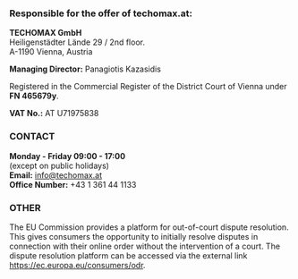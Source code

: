 
### Responsible for the offer of techomax.at:  

**TECHOMAX GmbH**  
Heiligenstädter Lände 29 / 2nd floor.  
A-1190 Vienna, Austria

**Managing Director:** Panagiotis Kazasidis

Registered in the Commercial Register of the District Court of Vienna under **FN 465679y**.

**VAT No.:** AT U71975838

### CONTACT
**Monday - Friday 09:00 - 17:00**  
(except on public holidays)  
**Email:** info@techomax.at  
**Office Number:** +43 1 361 44 1133

### OTHER
The EU Commission provides a platform for out-of-court dispute resolution. This gives consumers the opportunity to initially resolve disputes in connection with their online order without the intervention of a court. The dispute resolution platform can be accessed via the external link https://ec.europa.eu/consumers/odr.